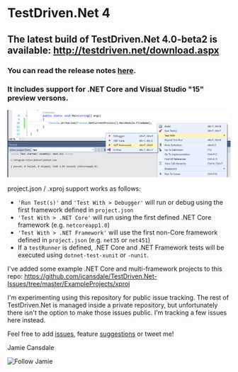 # TestDriven.Net 4

## The latest build of TestDriven.Net 4.0-beta2 is available: http://testdriven.net/download.aspx

### You can read the release notes [here](https://github.com/jcansdale/TestDriven.Net-Issues/blob/master/ReleaseNotes.md).

### It includes support for .NET Core and Visual Studio "15" preview versons.

![Test With](images/testwith.png)

project.json / .xproj support works as follows:

- `'Run Test(s)'` and `'Test With > Debugger'` will run or debug using the first framework defined in `project.json`
- `'Test With > .NET Core'` will run using the first defined .NET Core framework (e.g. `netcoreapp1.0`) 
- `'Test With > .NET Framework'` will use the first non-Core framework defined in `project.json` (e.g. `net35` or `net451`)
- If a `testRunner` is defined, .NET Core and .NET Framework tests will be executed using `dotnet-test-xunit` or `-nunit`.

I've added some example .NET Core and multi-framework projects to this repo:
https://github.com/jcansdale/TestDriven.Net-Issues/tree/master/ExampleProjects/xproj
 
I'm experimenting using this repository for public issue tracking. The rest of TestDriven.Net is managed inside a private repository, but unfortunately there isn't the option to make those issues public. I'm tracking a few issues here instead.

Feel free to add [issues](https://twitter.com/jcansdale), feature [suggestions](https://twitter.com/jcansdale) or tweet me!

Jamie Cansdale

![Follow Jamie](https://img.shields.io/twitter/follow/jcansdale.svg?style=social)

